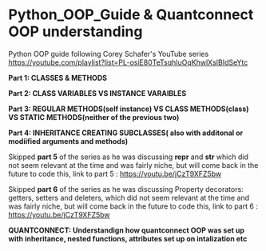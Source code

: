 # Python_OOP_Guide & Quantconnect OOP understanding
Python OOP guide following Corey Schafer's YouTube series 
https://youtube.com/playlist?list=PL-osiE80TeTsqhIuOqKhwlXsIBIdSeYtc

__Part 1: CLASSES & METHODS__

__Part 2: CLASS VARIABLES VS INSTANCE VARAIBLES__

__Part 3: REGULAR METHODS(self instance) VS CLASS METHODS(class) VS STATIC METHODS(neither of the previous two)__

__Part 4: INHERITANCE CREATING SUBCLASSES( also with additonal or modiified arguments and methods)__

Skipped __part 5__ of the series as he was discussing __repr__ and __str__ which did not seem relevant at the time and was fairly niche, but will come back in the future to code this, link to part 5 : 
https://youtu.be/jCzT9XFZ5bw


Skipped __part 6__ of the series as he was discussing Property decorators: getters, setters and deleters,  which did not seem relevant at the time and was fairly niche, but will come back in the future to code this, link to part 6 : https://youtu.be/jCzT9XFZ5bw

__QUANTCONNECT: Understandign how quantconnect OOP was set up with inheritance, nested functions, attributes set up on intalization etc__